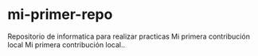 # mi-primer-repo
Repositorio de informatica para realizar practicas
Mi primera contribución local
Mi primera contribución local..
